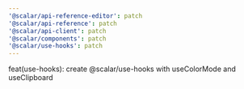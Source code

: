 ```yaml
---
'@scalar/api-reference-editor': patch
'@scalar/api-reference': patch
'@scalar/api-client': patch
'@scalar/components': patch
'@scalar/use-hooks': patch
---
```


feat(use-hooks): create @scalar/use-hooks with useColorMode and useClipboard
